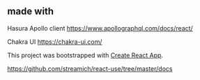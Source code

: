 ## made with

Hasura
Apollo client https://www.apollographql.com/docs/react/

Chakra UI https://chakra-ui.com/

This project was bootstrapped with [Create React App](https://github.com/facebook/create-react-app).

https://github.com/streamich/react-use/tree/master/docs
